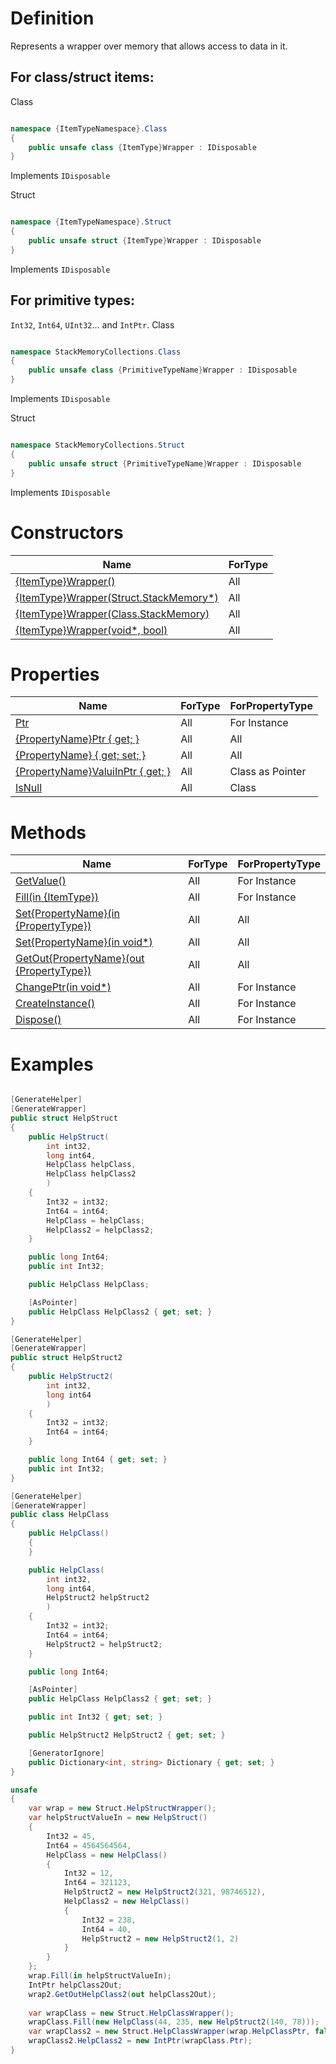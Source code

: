 # Definition
Represents a wrapper over memory that allows access to data in it.

## For class/struct items:
Class
```C#

namespace {ItemTypeNamespace}.Class
{
    public unsafe class {ItemType}Wrapper : IDisposable
}

```
Implements
`IDisposable`

Struct
```C#

namespace {ItemTypeNamespace}.Struct
{
    public unsafe struct {ItemType}Wrapper : IDisposable
}

```
Implements
`IDisposable`

## For primitive types:
`Int32`, `Int64`, `UInt32`... and `IntPtr`.
Class
```C#

namespace StackMemoryCollections.Class
{
    public unsafe class {PrimitiveTypeName}Wrapper : IDisposable
}

```
Implements
`IDisposable`

Struct
```C#

namespace StackMemoryCollections.Struct
{
    public unsafe struct {PrimitiveTypeName}Wrapper : IDisposable
}

```
Implements
`IDisposable`

# Constructors

| Name | ForType |
| ------------- | ------------- |
| [{ItemType}Wrapper()](https://github.com/SoftStoneDevelop/StackMemoryCollections/blob/main/Documentation/Wrapper/Constructor1.md)  | All |
| [{ItemType}Wrapper(Struct.StackMemory*)](https://github.com/SoftStoneDevelop/StackMemoryCollections/blob/main/Documentation/Wrapper/Constructor2.md)  | All |
| [{ItemType}Wrapper(Class.StackMemory)](https://github.com/SoftStoneDevelop/StackMemoryCollections/blob/main/Documentation/Wrapper/Constructor3.md)  | All |
| [{ItemType}Wrapper(void*, bool)](https://github.com/SoftStoneDevelop/StackMemoryCollections/blob/main/Documentation/Stack/Constructor4.md)  | All |

# Properties

| Name | ForType | ForPropertyType |
| ------------- | ------------- |------------- |
| [Ptr](https://github.com/SoftStoneDevelop/StackMemoryCollections/blob/main/Documentation/Wrapper/MemoryPtr.md)  | All | For Instance |
| [{PropertyName}Ptr { get; }](https://github.com/SoftStoneDevelop/StackMemoryCollections/blob/main/Documentation/Wrapper/PropertyPtr.md)  | All | All |
| [{PropertyName} { get; set; }](https://github.com/SoftStoneDevelop/StackMemoryCollections/blob/main/Documentation/Wrapper/PropertyGetSet.md)  | All | All |
| [{PropertyName}ValuiInPtr { get; }](https://github.com/SoftStoneDevelop/StackMemoryCollections/blob/main/Documentation/Wrapper/PropertyValueInPtr.md)  | All | Class as Pointer |
| [IsNull](https://github.com/SoftStoneDevelop/StackMemoryCollections/blob/main/Documentation/Wrapper/IsNull.md)  | All | Class |

# Methods

| Name | ForType | ForPropertyType |
| ------------- | ------------- |------------- |
| [GetValue()](https://github.com/SoftStoneDevelop/StackMemoryCollections/blob/main/Documentation/Wrapper/GetValue.md)  | All | For Instance |
| [Fill(in {ItemType})](https://github.com/SoftStoneDevelop/StackMemoryCollections/blob/main/Documentation/Wrapper/Fill.md)  | All | For Instance |
| [Set{PropertyName}(in {PropertyType})](https://github.com/SoftStoneDevelop/StackMemoryCollections/blob/main/Documentation/Wrapper/SetIn.md)  | All | All |
| [Set{PropertyName}(in void*)](https://github.com/SoftStoneDevelop/StackMemoryCollections/blob/main/Documentation/Wrapper/SetInPtr.md)  | All | All |
| [GetOut{PropertyName}(out {PropertyType})](https://github.com/SoftStoneDevelop/StackMemoryCollections/blob/main/Documentation/Wrapper/GetOut.md)  | All | All |
| [ChangePtr(in void*)](https://github.com/SoftStoneDevelop/StackMemoryCollections/blob/main/Documentation/Wrapper/ChangePtr.md)  | All | For Instance |
| [CreateInstance()](https://github.com/SoftStoneDevelop/StackMemoryCollections/blob/main/Documentation/Wrapper/CreateInstance.md)  | All | For Instance |
| [Dispose()](https://github.com/SoftStoneDevelop/StackMemoryCollections/blob/main/Documentation/Wrapper/Dispose.md)  | All | For Instance |

# Examples

```C#

[GenerateHelper]
[GenerateWrapper]
public struct HelpStruct
{
    public HelpStruct(
        int int32,
        long int64,
        HelpClass helpClass,
        HelpClass helpClass2
        )
    {
        Int32 = int32;
        Int64 = int64;
        HelpClass = helpClass;
        HelpClass2 = helpClass2;
    }

    public long Int64;
    public int Int32;

    public HelpClass HelpClass;

    [AsPointer]
    public HelpClass HelpClass2 { get; set; }
}

[GenerateHelper]
[GenerateWrapper]
public struct HelpStruct2
{
    public HelpStruct2(
        int int32,
        long int64
        )
    {
        Int32 = int32;
        Int64 = int64;
    }

    public long Int64 { get; set; }
    public int Int32;
}

[GenerateHelper]
[GenerateWrapper]
public class HelpClass
{
    public HelpClass()
    {
    }

    public HelpClass(
        int int32,
        long int64,
        HelpStruct2 helpStruct2
        )
    {
        Int32 = int32;
        Int64 = int64;
        HelpStruct2 = helpStruct2;
    }

    public long Int64;

    [AsPointer]
    public HelpClass HelpClass2 { get; set; }

    public int Int32 { get; set; }

    public HelpStruct2 HelpStruct2 { get; set; }

    [GeneratorIgnore]
    public Dictionary<int, string> Dictionary { get; set; }
}

unsafe
{
    var wrap = new Struct.HelpStructWrapper();
    var helpStructValueIn = new HelpStruct()
    {
        Int32 = 45,
        Int64 = 4564564564,
        HelpClass = new HelpClass()
        {
            Int32 = 12,
            Int64 = 321123,
            HelpStruct2 = new HelpStruct2(321, 98746512),
            HelpClass2 = new HelpClass()
            {
                Int32 = 238,
                Int64 = 40,
                HelpStruct2 = new HelpStruct2(1, 2)
            }
        }
    };
    wrap.Fill(in helpStructValueIn);
    IntPtr helpClass2Out;
    wrap2.GetOutHelpClass2(out helpClass2Out);
    
    var wrapClass = new Struct.HelpClassWrapper();
    wrapClass.Fill(new HelpClass(44, 235, new HelpStruct2(140, 78)));
    var wrapClass2 = new Struct.HelpClassWrapper(wrap.HelpClassPtr, false);
    wrapClass2.HelpClass2 = new IntPtr(wrapClass.Ptr);
}

```
